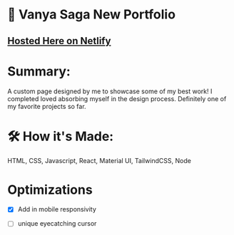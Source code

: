# 🫧 Vanya Saga New Portfolio 

## [Hosted Here on Netlify](https://vanyacodes.netlify.app)

# Summary:
A custom page designed by me to showcase some of my best work! I completed loved absorbing myself in the design process. Definitely one of my favorite projects so far. 
# 🛠️ How it's Made:
HTML, CSS, Javascript, React, Material UI, TailwindCSS, Node

# Optimizations 
- [X] Add in mobile responsivity
- [ ] unique eyecatching cursor



